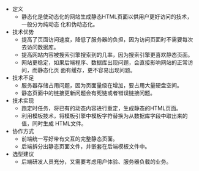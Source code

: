 - 定义
    + 静态化是使动态化的网站生成静态HTML页面以供用户更好访问的技术，一般分为纯动态 化和伪动态化。
- 技术优势
    + 提高了页面访问速度，降低了服务器的负担，因为访问页面时不需要每次去访问数据库。
    + 提高网站内容被搜索引擎搜索到的几率，因为搜索引擎更喜欢静态页面。
    + 网站更稳定，如果后端程序、数据库出现问题，会直接影响网站的正常访问，而静态化页 面有缓存，更不容易出现问题。
- 技术不足
    + 服务器存储占用问题，因为页面量级在增加，要占用大量硬盘空间。
    + 静态页面中的链接更新问题会有死链或者错误链接问题。
- 技术实现
    + 跑定时任务，将已有的动态内容进行重定，生成静态的HTML页面。
    + 利用模板技术，将模板引擎中模板字符替换为从数据库字段中取出来的值，同时生成 HTML文件。
- 协作方式
    + 前端统一写好带有交互的完整静态页面。
    + 后端拆分出静态页面文件，并嵌套在后端模板文件中。
- 选型建议
    + 后端研发人员充分，又需要考虑用户体验、服务器负载的业务。